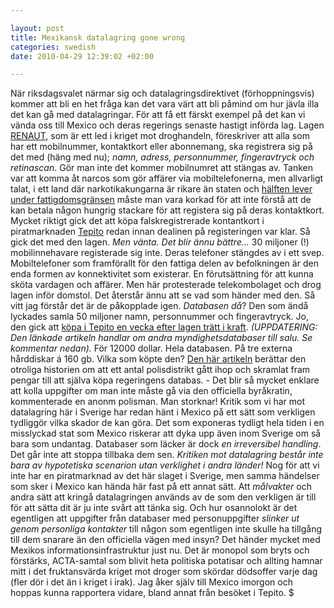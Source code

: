 ```yaml
--- 

layout: post
title: Mexikansk datalagring gone wrong 
categories: swedish 
date: 2010-04-29 12:39:02 +02:00 

---
```


När riksdagsvalet närmar sig och datalagringsdirektivet (förhoppningsvis) kommer att bli en het fråga kan det vara värt att bli påmind om hur jävla illa det kan gå med datalagringar. För att få ett färskt exempel på det kan vi vända oss till Mexico och deras regerings senaste hastigt införda lag. Lagen [RENAUT](http://www.ft.com/cms/s/0/35ad9128-43f8-11df-9235-00144feab49a.html), som är ett led i kriget mot droghandeln, föreskriver att alla som har ett mobilnummer, kontaktkort eller abonnemang, ska registrera sig på det med (häng med nu); *namn, adress, personnummer, fingeravtryck och retinascan*. Gör man inte det kommer mobilnumret att stängas av. Tanken var att komma åt narcos som gör affärer via mobiltelefonerna, men allvarligt talat, i ett land där narkotikakungarna är rikare än staten och [hälften lever under fattigdomsgränsen](https://www.cia.gov/library/publications/the-world-factbook/geos/mx.html) måste man vara korkad för att inte förstå att de kan betala någon hungrig stackare för att registera sig på deras kontaktkort. Mycket riktigt gick det att köpa falskregistrerade kontantkort i piratmarknaden [Tepito](http://en.wikipedia.org/wiki/Tepito) redan innan dealinen på registeringen var klar. Så gick det med den lagen. *Men vänta. Det blir ännu bättre...* 30 miljoner (!) mobilinnehavare registerade sig inte. Deras telefoner stängdes av i ett svep. Mobiltelefoner som framförallt för den fattiga delen av befolkningen är den enda formen av konnektivitet som existerar. En förutsättning för att kunna sköta vardagen och affärer. Men här protesterade telekombolaget och drog lagen inför domstol. Det återstår ännu att se vad som händer med den. Så vitt jag förstår det är de påkopplade igen. *Databasen då*? Den som ändå lyckades samla 50 miljoner namn, personnummer och fingeravtryck. Jo, den gick att [köpa i Tepito en vecka efter lagen trätt i kraft](http://www.eluniversal.com.mx/primera/34792.html). *(UPPDATERING: Den länkade artikeln handlar om andra myndighetsdatabaser till salu. Se kommentar nedan).* För 12000 dollar. Hela databasen. På tre externa hårddiskar á 160 gb. Vilka som köpte den? [Den här artikeln](http://www.eluniversal.com.mx/primera/34792.html) berättar den otroliga historien om att ett antal polisdistrikt gått ihop och skramlat fram pengar till att själva köpa regeringens databas. - Det blir så mycket enklare att kolla uppgifter om man inte måste gå via den officiella byråkratin, kommenterade en anonm polisman. Man storknar! Kritik som vi har mot datalagring här i Sverige har redan hänt i Mexico på ett sätt som verkligen tydliggör vilka skador de kan göra. Det som exponeras tydligt hela tiden i en misslyckad stat som Mexico riskerar att dyka upp även inom Sverige om så bara som undantag. Databaser som läcker är dock *en irreversibel handling*. Det går inte att stoppa tillbaka dem sen. *Kritiken mot datalagring består inte bara av hypotetiska scenarion utan verklighet i andra länder!* Nog för att vi inte har en piratmarknad av det här slaget i Sverige, men samma händelser som sker i Mexico kan hända här fast på ett annat sätt. Att *målvakter* och andra sätt att kringå datalagringen används av de som den verkligen är till för att sätta dit är ju inte svårt att tänka sig. Och hur osannolokt är det egentligen att uppgifter från databaser med personuppgifter *slinker ut genom personliga kontakter* till någon som egentligen inte skulle ha tillgång till dem snarare än den officiella vägen med insyn? Det händer mycket med Mexikos informationsinfrastruktur just nu. Det är monopol som bryts och förstärks, ACTA-samtal som blivit heta politiska potatisar och allting hamnar mitt i det fruktansvärda kriget mot droger som skördar dödsoffer varje dag (fler dör i det än i kriget i irak). Jag åker själv till Mexico imorgon och hoppas kunna rapportera vidare, bland annat från besöket i Tepito. $ 